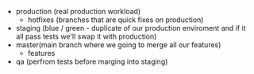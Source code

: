 - production (real production workload)
  - hotfixes (branches that are quick fixes on production)
- staging (blue / green - duplicate of our production enviroment and if it all pass tests we'll swap it with production)
- master(main branch where we going to merge all our features)
  - features
- qa (perfrom tests before marging into staging)
